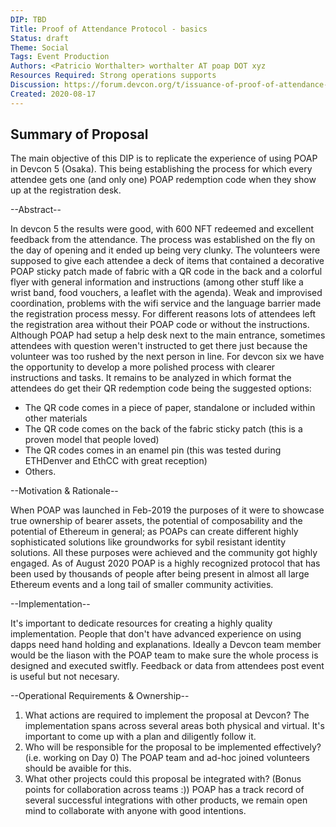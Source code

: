 ```yaml
---
DIP: TBD
Title: Proof of Attendance Protocol - basics
Status: draft
Theme: Social
Tags: Event Production
Authors: <Patricio Worthalter> worthalter AT poap DOT xyz
Resources Required: Strong operations supports
Discussion: https://forum.devcon.org/t/issuance-of-proof-of-attendance-nfts-with-poap/76/5
Created: 2020-08-17
---
```


## Summary of Proposal

The main objective of this DIP is to replicate the experience of using POAP in Devcon 5 (Osaka). This being establishing the process for which every attendee gets one (and only one) POAP redemption code when they show up at the registration desk.

--Abstract--

In devcon 5 the results were good, with 600 NFT redeemed and excellent feedback from the attendance. The process was established on the fly on the day of opening and it ended up being very clunky. The volunteers were supposed to give each attendee a deck of items that contained a decorative POAP sticky patch made of fabric with a QR code in the back and a colorful flyer with general information and instructions (among other stuff like a wrist band, food vouchers, a leaflet with the agenda). Weak and improvised coordination, problems with the wifi service and the language barrier made the registration process messy. For different reasons lots of attendees left the registration area without their POAP code or without the instructions. Although POAP had setup a help desk next to the main entrance, sometimes attendees with question weren't instructed to get there just because the volunteer was too rushed by the next person in line. 
For devcon six we have the opportunity to develop a more polished process with clearer instructions and tasks. 
It remains to be analyzed in which format the attendees do get their QR redemption code being the suggested options:

* The QR code comes in a piece of paper, standalone or included within other materials
* The QR code comes on the back of the fabric sticky patch (this is a proven model that people loved)
* The QR codes comes in an enamel pin (this was tested during ETHDenver and EthCC with great reception)
* Others.

--Motivation & Rationale--

When POAP was launched in Feb-2019 the purposes of it were to showcase true ownership of bearer assets, the potential of composability and the potential of Ethereum in general; as POAPs can create different highly sophisticated solutions like groundworks for sybil resistant identity solutions.
All these purposes were achieved and the community got highly engaged. As of August 2020 POAP is a highly recognized protocol that has been used by thousands of people after being present in almost all large Ethereum events and a long tail of smaller community activities.

--Implementation--

It's important to dedicate resources for creating a highly quality implementation. People that don't have advanced experience on using dapps need hand holding and explanations. Ideally a Devcon team member would be the liason with the POAP team to make sure the whole process is designed and executed switfly. 
Feedback or data from attendees post event is useful but not necesary. 

--Operational Requirements & Ownership--

1. What actions are required to implement the proposal at Devcon?
The implementation spans across several areas both physical and virtual. It's important to come up with a plan and diligently follow it.
2. Who will be responsible for the proposal to be implemented effectively? (i.e. working on Day 0)
The POAP team and ad-hoc joined volunteers should be avaible for this.
3. What other projects could this proposal be integrated with? (Bonus points for collaboration across teams :))
POAP has a track record of several successful integrations with other products, we remain open mind to collaborate with anyone with good intentions.

```
